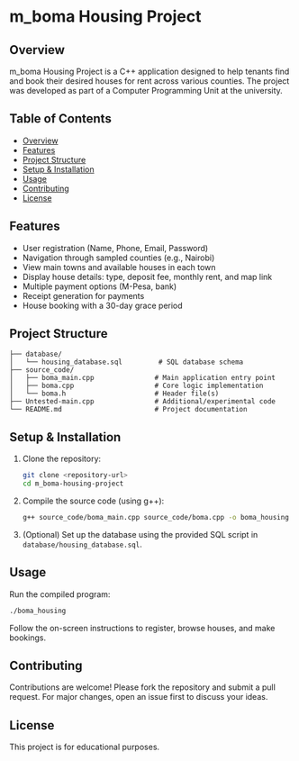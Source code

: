 # m_boma Housing Project

## Overview
m_boma Housing Project is a C++ application designed to help tenants find and book their desired houses for rent across various counties. The project was developed as part of a Computer Programming Unit at the university.

## Table of Contents
- [Overview](#overview)
- [Features](#features)
- [Project Structure](#project-structure)
- [Setup & Installation](#setup--installation)
- [Usage](#usage)
- [Contributing](#contributing)
- [License](#license)

## Features
- User registration (Name, Phone, Email, Password)
- Navigation through sampled counties (e.g., Nairobi)
- View main towns and available houses in each town
- Display house details: type, deposit fee, monthly rent, and map link
- Multiple payment options (M-Pesa, bank)
- Receipt generation for payments
- House booking with a 30-day grace period

## Project Structure
```
├── database/
│   └── housing_database.sql         # SQL database schema
├── source_code/
│   ├── boma_main.cpp               # Main application entry point
│   ├── boma.cpp                    # Core logic implementation
│   └── boma.h                      # Header file(s)
├── Untested-main.cpp               # Additional/experimental code
└── README.md                       # Project documentation
```

## Setup & Installation
1. Clone the repository:
   ```bash
   git clone <repository-url>
   cd m_boma-housing-project
   ```
2. Compile the source code (using g++):
   ```bash
   g++ source_code/boma_main.cpp source_code/boma.cpp -o boma_housing
   ```
3. (Optional) Set up the database using the provided SQL script in `database/housing_database.sql`.

## Usage
Run the compiled program:
```bash
./boma_housing
```
Follow the on-screen instructions to register, browse houses, and make bookings.

## Contributing
Contributions are welcome! Please fork the repository and submit a pull request. For major changes, open an issue first to discuss your ideas.

## License
This project is for educational purposes.